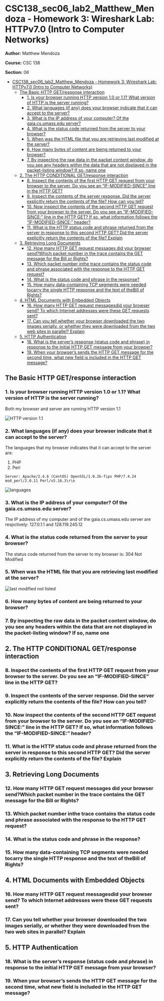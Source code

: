# CSC138_sec06_lab2_Matthew_Mendoza - Homework 3: Wireshark Lab: HTTPv7.0 (Intro to Computer Networks)

**Author:** Matthew Mendoza

**Course:** CSC 138

**Section:** 06

- [CSC138_sec06_lab2_Matthew_Mendoza - Homework 3: Wireshark Lab: HTTPv7.0 (Intro to Computer Networks)](#csc138_sec06_lab2_matthew_mendoza---homework-3-wireshark-lab-httpv70-intro-to-computer-networks)
  - [The Basic HTTP GET/response interaction](#the-basic-http-getresponse-interaction)
    - [1. Is your browser running HTTP version 1.0 or 1.1? What version of HTTP is the server running?](#1-is-your-browser-running-http-version-10-or-11-what-version-of-http-is-the-server-running)
    - [2. What languages (if any) does your browser indicate that it can accept to the server?](#2-what-languages-if-any-does-your-browser-indicate-that-it-can-accept-to-the-server)
    - [3. What is the IP address of your computer? Of the gaia.cs.umass.edu server?](#3-what-is-the-ip-address-of-your-computer-of-the-gaiacsumassedu-server)
    - [4. What is the status code returned from the server to your browser?](#4-what-is-the-status-code-returned-from-the-server-to-your-browser)
    - [5. When was the HTML file that you are retrieving last modified at the server?](#5-when-was-the-html-file-that-you-are-retrieving-last-modified-at-the-server)
    - [6. How many bytes of content are being returned to your browser?](#6-how-many-bytes-of-content-are-being-returned-to-your-browser)
    - [7. By inspecting the raw data in the packet content window, do you see any headers within the data that are not displayed in the packet-listing window? If so, name one](#7-by-inspecting-the-raw-data-in-the-packet-content-window-do-you-see-any-headers-within-the-data-that-are-not-displayed-in-the-packet-listing-window-if-so-name-one)
  - [2. The HTTP CONDITIONAL GET/response interaction](#2-the-http-conditional-getresponse-interaction)
    - [8. Inspect the contents of the first HTTP GET request from your browser to the server. Do you see an “IF-MODIFIED-SINCE” line in the HTTP GET?](#8-inspect-the-contents-of-the-first-http-get-request-from-your-browser-to-the-server-do-you-see-an-if-modified-since-line-in-the-http-get)
    - [9. Inspect the contents of the server response. Did the server explicitly return the contents of the file? How can you tell?](#9-inspect-the-contents-of-the-server-response-did-the-server-explicitly-return-the-contents-of-the-file-how-can-you-tell)
    - [10. Now inspect the contents of the second HTTP GET request from your browser to the server. Do you see an “IF-MODIFIED-SINCE:” line in the HTTP GET? If so, what information follows the “IF-MODIFIED-SINCE:” header?](#10-now-inspect-the-contents-of-the-second-http-get-request-from-your-browser-to-the-server-do-you-see-an-if-modified-since-line-in-the-http-get-if-so-what-information-follows-the-if-modified-since-header)
    - [11. What is the HTTP status code and phrase returned from the server in response to this second HTTP GET? Did the server explicitly return the contents of the file? Explain](#11-what-is-the-http-status-code-and-phrase-returned-from-the-server-in-response-to-this-second-http-get-did-the-server-explicitly-return-the-contents-of-the-file-explain)
  - [3. Retrieving Long Documents](#3-retrieving-long-documents)
    - [12. How many HTTP GET request messages did your browser send?Which packet number in the trace contains the GET message for the Bill or Rights?](#12-how-many-http-get-request-messages-did-your-browser-sendwhich-packet-number-in-the-trace-contains-the-get-message-for-the-bill-or-rights)
    - [13. Which packet number inthe trace contains the status code and phrase associated with the response to the HTTP GET request?](#13-which-packet-number-inthe-trace-contains-the-status-code-and-phrase-associated-with-the-response-to-the-http-get-request)
    - [14. What is the status code and phrase in the response?](#14-what-is-the-status-code-and-phrase-in-the-response)
    - [15. How many data-containing TCP segments were needed tocarry the single HTTP response and the text of theBill of Rights?](#15-how-many-data-containing-tcp-segments-were-needed-tocarry-the-single-http-response-and-the-text-of-thebill-of-rights)
  - [4. HTML Documents with Embedded Objects](#4-html-documents-with-embedded-objects)
    - [16. How many HTTP GET request messagesdid your browser send?  To which Internet addresses were these GET requests sent?](#16-how-many-http-get-request-messagesdid-your-browser-send--to-which-internet-addresses-were-these-get-requests-sent)
    - [17. Can you tell whether your browser downloaded the two images serially, or whether they were downloaded from the two web sites in parallel?  Explain](#17-can-you-tell-whether-your-browser-downloaded-the-two-images-serially-or-whether-they-were-downloaded-from-the-two-web-sites-in-parallel--explain)
  - [5. HTTP Authentication](#5-http-authentication)
    - [18. What is the server’s response (status code and phrase) in response to the initial HTTP GET message from your browser?](#18-what-is-the-servers-response-status-code-and-phrase-in-response-to-the-initial-http-get-message-from-your-browser)
    - [19. When your browser’s sends the HTTP GET message for the second time, what new field is included in the HTTP GET message?](#19-when-your-browsers-sends-the-http-get-message-for-the-second-time-what-new-field-is-included-in-the-http-get-message)

## The Basic HTTP GET/response interaction

### 1. Is your browser running HTTP version 1.0 or 1.1? What version of HTTP is the server running?

Both my browser and server are running HTTP version 1.1

![HTTP version 1.1](assignment-images/20211009-basic-http-get-response-interaction01.png)

### 2. What languages (if any) does your browser indicate that it can accept to the server?

The languages that my browser indicates that it can accept to the server are:

1. PHP
2. Perl

```text
Server: Apache/2.4.6 (CentOS) OpenSSL/1.0.2k-fips PHP/7.4.24 mod_perl/2.0.11 Perl/v5.16.3\r\n
```

![languages](assignment-images/20211009-basic-http-get-response-interaction01.png)

### 3. What is the IP address of your computer? Of the gaia.cs.umass.edu server?

The IP address of my computer and of the gaia.cs.umass.edu server are respctively:
127.0.1.1 and 128.119.245.12

### 4. What is the status code returned from the server to your browser?

The status code returned from the server to my browser is: 304 Not Modified

### 5. When was the HTML file that you are retrieving last modified at the server?

![last modified not listed](assignment-images/20211009-basic-http-get-response-interaction05.png)

### 6. How many bytes of content are being returned to your browser?

### 7. By inspecting the raw data in the packet content window, do you see any headers within the data that are not displayed in the packet-listing window? If so, name one

## 2. The HTTP CONDITIONAL GET/response interaction

### 8. Inspect the contents of the first HTTP GET request from your browser to the server. Do you see an “IF-MODIFIED-SINCE” line in the HTTP GET?

### 9. Inspect the contents of the server response. Did the server explicitly return the contents of the file? How can you tell?

### 10. Now inspect the contents of the second HTTP GET request from your browser to the server. Do you see an “IF-MODIFIED-SINCE:” line in the HTTP GET? If so, what information follows the “IF-MODIFIED-SINCE:” header?

### 11. What is the HTTP status code and phrase returned from the server in response to this second HTTP GET? Did the server explicitly return the contents of the file? Explain

## 3. Retrieving Long Documents

### 12. How many HTTP GET request messages did your browser send?Which packet number in the trace contains the GET message for the Bill or Rights?

### 13. Which packet number inthe trace contains the status code and phrase associated with the response to the HTTP GET request?

### 14. What is the status code and phrase in the response?

### 15. How many data-containing TCP segments were needed tocarry the single HTTP response and the text of theBill of Rights?

## 4. HTML Documents with Embedded Objects

### 16. How many HTTP GET request messagesdid your browser send?  To which Internet addresses were these GET requests sent?

### 17. Can you tell whether your browser downloaded the two images serially, or whether they were downloaded from the two web sites in parallel?  Explain

## 5. HTTP Authentication

### 18. What is the server’s response (status code and phrase) in response to the initial HTTP GET message from your browser?

### 19. When your browser’s sends the HTTP GET message for the second time, what new field is included in the HTTP GET message?

